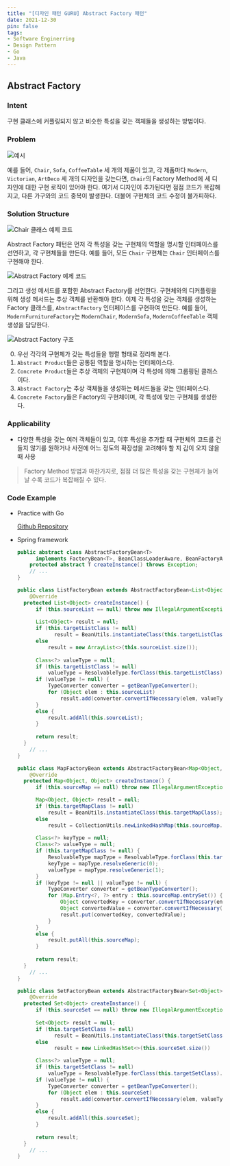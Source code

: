 ```yaml
---
title: "[디자인 패턴 GURU] Abstract Factory 패턴"
date: 2021-12-30
pin: false
tags:
- Software Enginerring
- Design Pattern
- Go
- Java
---
```


## Abstract Factory

### Intent

구현 클래스에 커플링되지 않고 비슷한 특성을 갖는 객체들을 생성하는 방법이다.

### Problem

![예시[^1]](images/abstract-factory-problem-en.png)

예를 들어, `Chair`, `Sofa`, `CoffeeTable` 세 개의 제품이 있고, 각 제품마다 `Modern`, `Victorian`, `ArtDeco` 세 개의 디자인을 갖는다면, `Chair`의 Factory Method에 세 디자인에 대한 구현 로직이 있어야 한다. 여기서 디자인이 추가된다면 점점 코드가 복잡해지고, 다른 가구와의 코드 중복이 발생한다. 더불어 구현체의 코드 수정이 불가피하다.

### Solution Structure

![Chair 클래스 예제 코드[^1]](images/abstract-factory-solution1.png)

Abstract Factory 패턴은 먼저 각 특성을 갖는 구현체의 역할을 명시할 인터페이스를 선언하고, 각 구현체들을 만든다. 예를 들어, 모든 `Chair` 구현체는 `Chair` 인터페이스를 구현해야 한다.

![Abstract Factory 예제 코드[^1]](images/abstract-factory-solution2.png)

그리고 생성 메서드를 포함한 Abstract Factory를 선언한다. 구현체와의 디커플링을 위해 생성 메서드는 추상 객체를 반환해야 한다. 이제 각 특성을 갖는 객체를 생성하는 Factory 클래스를, `AbstractFactory` 인터페이스를 구현하여 만든다. 예를 들어, `ModernFurnitureFactory`는 `ModernChair`, `ModernSofa`, `ModernCoffeeTable` 객체 생성을 담당한다.

![Abstract Factory 구조[^1]](images/abstract-factory-structure.png)

0. 우선 각각의 구현체가 갖는 특성들을 행렬 형태로 정리해 본다.
1. `Abstract Product`들은 공통된 역할을 명시하는 인터페이스다.
2. `Concrete Product`들은 추상 객체의 구현체이며 각 특성에 의해 그룹핑된 클래스이다.
3. `Abstract Factory`는 추상 객체들을 생성하는 메서드들을 갖는 인터페이스다.
4. `Concrete Factory`들은 Factory의 구현체이며, 각 특성에 맞는 구현체를 생성한다.

### Applicability

- 다양한 특성을 갖는 여러 객체들이 있고, 이후 특성을 추가할 때 구현체의 코드를 건들지 않기를 원하거나 사전에 어느 정도의 확장성을 고려해야 할 지 감이 오지 않을 때 사용

> Factory Method 방법과 마찬가지로, 점점 더 많은 특성을 갖는 구현체가 늘어날 수록 코드가 복잡해질 수 있다.

### Code Example

- Practice with Go

  [Github Repository](https://github.com/joonparkhere/records/tree/main/design-pattern/project/hello-creational-pattern/abstract-factory)

- Spring framework

  ```java
  public abstract class AbstractFactoryBean<T>
  		implements FactoryBean<T>, BeanClassLoaderAware, BeanFactoryAware, InitializingBean, DisposableBean {
      protected abstract T createInstance() throws Exception;
      // ...
  }
  ```
  
  ```java
  public class ListFactoryBean extends AbstractFactoryBean<List<Object>> {
      @Override
  	protected List<Object> createInstance() {
  		if (this.sourceList == null) throw new IllegalArgumentException("'sourceList' is required");
          
  		List<Object> result = null;
  		if (this.targetListClass != null) 
              result = BeanUtils.instantiateClass(this.targetListClass);
  		else 
  			result = new ArrayList<>(this.sourceList.size());
          
  		Class<?> valueType = null;
  		if (this.targetListClass != null)
  			valueType = ResolvableType.forClass(this.targetListClass).asCollection().resolveGeneric();
  		if (valueType != null) {
  			TypeConverter converter = getBeanTypeConverter();
  			for (Object elem : this.sourceList)
  				result.add(converter.convertIfNecessary(elem, valueType));
  		}
  		else {
  			result.addAll(this.sourceList);
  		}
          
  		return result;
  	}
      // ...
  }
  ```
  
  ```java
  public class MapFactoryBean extends AbstractFactoryBean<Map<Object, Object>> {
      @Override
  	protected Map<Object, Object> createInstance() {
  		if (this.sourceMap == null) throw new IllegalArgumentException("'sourceMap' is required");
  
  		Map<Object, Object> result = null;
  		if (this.targetMapClass != null)
  			result = BeanUtils.instantiateClass(this.targetMapClass);
  		else
  			result = CollectionUtils.newLinkedHashMap(this.sourceMap.size());
          
  		Class<?> keyType = null;
  		Class<?> valueType = null;
  		if (this.targetMapClass != null) {
  			ResolvableType mapType = ResolvableType.forClass(this.targetMapClass).asMap();
  			keyType = mapType.resolveGeneric(0);
  			valueType = mapType.resolveGeneric(1);
  		}
  		if (keyType != null || valueType != null) {
  			TypeConverter converter = getBeanTypeConverter();
  			for (Map.Entry<?, ?> entry : this.sourceMap.entrySet()) {
  				Object convertedKey = converter.convertIfNecessary(entry.getKey(), keyType);
  				Object convertedValue = converter.convertIfNecessary(entry.getValue(), valueType);
  				result.put(convertedKey, convertedValue);
  			}
  		}
  		else {
  			result.putAll(this.sourceMap);
  		}
          
  		return result;
  	}
      // ...
  }
  ```
  
  ```java
  public class SetFactoryBean extends AbstractFactoryBean<Set<Object>> {
      @Override
  	protected Set<Object> createInstance() {
  		if (this.sourceSet == null) throw new IllegalArgumentException("'sourceSet' is required");
          
  		Set<Object> result = null;
  		if (this.targetSetClass != null) 
              result = BeanUtils.instantiateClass(this.targetSetClass);
  		else 
              result = new LinkedHashSet<>(this.sourceSet.size())
  
  		Class<?> valueType = null;
  		if (this.targetSetClass != null)
  			valueType = ResolvableType.forClass(this.targetSetClass).asCollection().resolveGeneric();
  		if (valueType != null) {
  			TypeConverter converter = getBeanTypeConverter();
  			for (Object elem : this.sourceSet)
  				result.add(converter.convertIfNecessary(elem, valueType));
  		}
  		else {
  			result.addAll(this.sourceSet);
  		}
          
  		return result;
  	}
      // ...
  }
  ```

[^1]: [Abstarct Factory Origin](https://refactoring.guru/design-patterns/abstract-factory)
